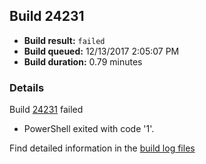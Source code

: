 ## Build 24231
- **Build result:** `failed`
- **Build queued:** 12/13/2017 2:05:07 PM
- **Build duration:** 0.79 minutes
### Details
Build [24231](https://winappstudio.visualstudio.com/web/build.aspx?pcguid=a4ef43be-68ce-4195-a619-079b4d9834c2&builduri=vstfs%3a%2f%2f%2fBuild%2fBuild%2f24231) failed

+ PowerShell exited with code '1'.

Find detailed information in the [build log files](https://uwpctdiags.blob.core.windows.net/buildlogs/24231_logs.zip)
